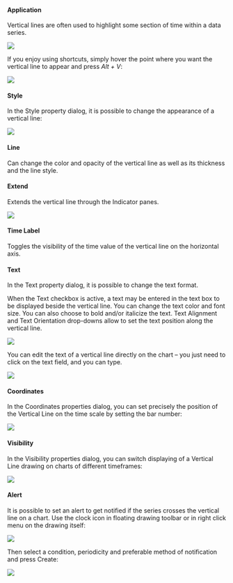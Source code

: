 #### Application

Vertical lines are often used to highlight some section of time within a data series.

![](https://s3.amazonaws.com/cdn.freshdesk.com/data/helpdesk/attachments/production/43525248168/original/VOUZb6_9vwG7tUb7pa380iCdrQWoOlxwYw.png?1732376171)

If you enjoy using shortcuts, simply hover the point where you want the vertical line to appear and press _Alt + V_:

![](https://s3.amazonaws.com/cdn.freshdesk.com/data/helpdesk/attachments/production/43525248313/original/YfapMUKZgZ4zaxvHO8BLb3Qm7S3vaI6n5A.gif?1732376274)

#### Style

In the Style property dialog, it is possible to change the appearance of a vertical line:

![](https://s3.amazonaws.com/cdn.freshdesk.com/data/helpdesk/attachments/production/43531559337/original/nDmJWcngp8r8TLAMRU1AOmet-UpnP5DuHQ.png?1735228120)

#### Line

Can change the color and opacity of the vertical line as well as its thickness and the line style.

#### Extend

Extends the vertical line through the Indicator panes.

![](https://s3.amazonaws.com/cdn.freshdesk.com/data/helpdesk/attachments/production/43525248608/original/CMljytErbPPnCrqQwhBTb0-YHAU3FNJEkQ.png?1732376543)

#### Time Label

Toggles the visibility of the time value of the vertical line on the horizontal axis.

#### Text

In the Text property dialog, it is possible to change the text format.

When the Text checkbox is active, a text may be entered in the text box to be displayed beside the vertical line. You can change the text color and font size. You can also choose to bold and/or italicize the text. Text Alignment and Text Orientation drop-downs allow to set the text position along the vertical line.

![](https://s3.amazonaws.com/cdn.freshdesk.com/data/helpdesk/attachments/production/43525248619/original/1aI1S7SipIJrBafMtGylLvcVpWnbK9o4gg.png?1732376559)

You can edit the text of a vertical line directly on the chart – you just need to click on the text field, and you can type.

![](https://s3.amazonaws.com/cdn.freshdesk.com/data/helpdesk/attachments/production/43525248876/original/77BlYt8E72XdHmaakMXE5TK3DnIQoEBu8g.gif?1732376962)

#### Coordinates

In the Coordinates properties dialog, you can set precisely the position of the Vertical Line on the time scale by setting the bar number:

![](https://s3.amazonaws.com/cdn.freshdesk.com/data/helpdesk/attachments/production/43525248918/original/5flrdMRsRUz9PjifnSgDYEbqtN6Pp7UY8A.png?1732376990)

#### Visibility

In the Visibility properties dialog, you can switch displaying of a Vertical Line drawing on charts of different timeframes:

![](https://s3.amazonaws.com/cdn.freshdesk.com/data/helpdesk/attachments/production/43525248933/original/Ey3WBpegVNTKKgTFQOweG4DnL8tVTcGRRA.png?1732377013)

#### Alert

It is possible to set an alert to get notified if the series crosses the vertical line on a chart. Use the clock icon in floating drawing toolbar or in right click menu on the drawing itself:

![](https://s3.amazonaws.com/cdn.freshdesk.com/data/helpdesk/attachments/production/43525248995/original/VJaRfBJs0eSmzM1mQGNks4ZPbbL6H0Wm7g.png?1732377048)

Then select a condition, periodicity and preferable method of notification and press Create:

![](https://s3.amazonaws.com/cdn.freshdesk.com/data/helpdesk/attachments/production/43525249008/original/VPhbbtwVPIFHNNFMsVwLjEKw8OrA7fj2Yw.png?1732377064)